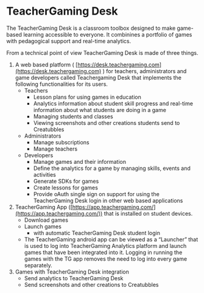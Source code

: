 # TeacherGaming Desk

The TeacherGaming Desk is a classroom toolbox designed to make game-based learning accessible to everyone.  It combinines a portfolio of games with pedagogical support and real-time analytics.

From a technical point of view TeacherGaming Desk is made of three things.

1. A web based platform ( [https://desk.teachergaming.com](https://desk.teachergaming.com) ) for teachers, administrators and game developers called Teachergaming Desk that implements the following functionalities for its users.
	* Teachers
		* Lesson plans for using games in education
		* Analytics information about student skill progress and real-time information about what students are doing in a game
		* Managing students and classes
		* Viewing screenshots and other creations students send to Creatubbles
	* Administrators
		* Manage subscriptions
		* Manage teachers
	* Developers
		* Manage games and their information
		* Define the analytics for a game by managing skills, events and activities
		* Generate SDKs for games
		* Create lessons for games
		* Provide oAuth single sign on support for using the TeacherGaming Desk login in other web based applications
2. TeacherGaming App ([https://app.teachergaming.com/](https://app.teachergaming.com/)) that is installed on student devices.
	* Download games
	* Launch games
		* with automatic TeacherGaming Desk student login
	* The TeacherGaming android app can be viewed as a “Launcher” that is used to log into TeacherGaming Analytics platform and launch games that have been integrated into it. Logging in running the games with the TG app removes the need to log into every game separately.
3. Games with TeacherGaming Desk integration
	* Send analytics to TeacherGaming Desk
	* Send screenshots and other creations to Creatubbles


